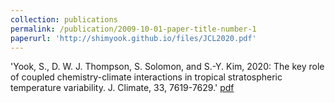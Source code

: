 ```yaml
---
collection: publications
permalink: /publication/2009-10-01-paper-title-number-1
paperurl: 'http://shimyook.github.io/files/JCL2020.pdf'
---
```

'Yook, S., D. W. J. Thompson, S. Solomon, and S.-Y. Kim, 2020: The key role of coupled chemistry-climate interactions in tropical stratospheric temperature variability. J. Climate, 33, 7619-7629.'
[pdf](http://shimyook.github.io/files/JCL2020.pdf)
